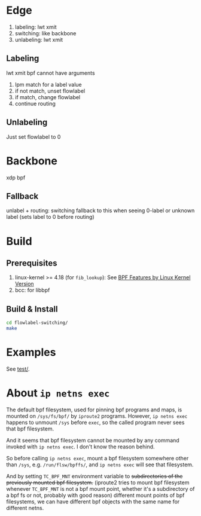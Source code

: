 # Edge

1. labeling: lwt xmit
2. switching: like backbone
3. unlabeling: lwt xmit

## Labeling

lwt xmit bpf cannot have arguments

1. lpm match for a label value
2. if not match, unset flowlabel
3. if match, change flowlabel
4. continue routing

## Unlabeling

Just set flowlabel to 0

# Backbone

xdp bpf

## Fallback

unlabel + routing: switching fallback to this when seeing 0-label or unknown
label (sets label to 0 before routing)

# Build

## Prerequisites

1. linux-kernel >= 4.18 (for `fib_lookup`): See [BPF Features by Linux Kernel
   Version](https://github.com/iovisor/bcc/blob/master/docs/kernel-versions.md)
2. bcc: for libbpf

## Build & Install

```bash
cd flowlabel-switching/
make
```

# Examples

See [test/]().

# About `ip netns exec`

The default bpf filesystem, used for pinning bpf programs and maps, is mounted
on `/sys/fs/bpf/` by `iproute2` programs. However, `ip netns exec` happens to
unmount `/sys` before `exec`, so the called program never sees that bpf
filesystem.

And it seems that bpf filesystem cannot be mounted by any command invoked with
`ip netns exec`. I don't know the reason behind.

So before calling `ip netns exec`, mount a bpf filesystem somewhere other than
`/sys`, e.g. `/run/flsw/bpffs/`, and `ip netns exec` will see that filesystem.

And by setting `TC_BPF_MNT` environment variable to ~~subdirectories of the
previously mounted bpf filesystem.~~ (iproute2 tries to mount bpf filesystem
whenever `TC_BPF_MNT` is not a bpf mount point, whether it's a subdirectory of a
bpf fs or not, probably with good reason) different mount points of bpf
filesystems, we can have different bpf objects with the same name for different
netns.
